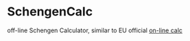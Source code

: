 # SchengenCalc
off-line Schengen Calculator, similar to EU official [on-line calc](https://ec.europa.eu/assets/home/visa-calculator/calculator.htm?lang=en)
